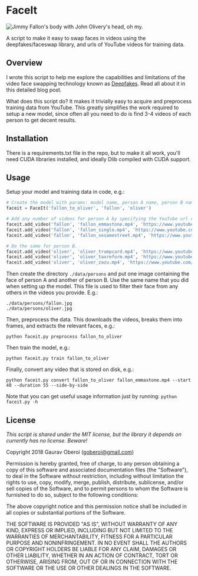 # FaceIt

![Jimmy Fallon's body with John Olivery's head, oh my.](https://media.giphy.com/media/fo23NLu9hCqAZYi4Eh/giphy.gif)

A script to make it easy to swap faces in videos using the deepfakes/faceswap library, and urls of YouTube videos for training data.

## Overview

I wrote this script to help me explore the capabilities and limitations of the video face swapping technology known as [Deepfakes](github.com/deepfakes/faceswap). Read all about it in this detailed blog post.

What does this script do? It makes it trivially easy to acquire and preprocess training data from YouTube. This greatly simplifies the work required to setup a new model, since often all you need to do is find 3-4 videos of each person to get decent results.

## Installation

There is a requirements.txt file in the repo, but to make it all work, you'll need CUDA libraries installed, and ideally Dlib compiled with CUDA support.

## Usage

Setup your model and training data in code, e.g.:
```python
# Create the model with params: model name, person A name, person B name.
faceit = FaceIt('fallon_to_oliver', 'fallon', 'oliver')

# Add any number of videos for person A by specifying the YouTube url of the video.
faceit.add_video('fallon', 'fallon_emmastone.mp4', 'https://www.youtube.com/watch?v=bLBSoC_2IY8')
faceit.add_video('fallon', 'fallon_single.mp4', 'https://www.youtube.com/watch?v=xfFVuXN0FSI')
faceit.add_video('fallon', 'fallon_sesamestreet.mp4', 'https://www.youtube.com/watch?v=SHogg7pJI_M')

# Do the same for person B.
faceit.add_video('oliver', 'oliver_trumpcard.mp4', 'https://www.youtube.com/watch?v=JlxQ3IUWT0I')
faceit.add_video('oliver', 'oliver_taxreform.mp4', 'https://www.youtube.com/watch?v=g23w7WPSaU8')
faceit.add_video('oliver', 'oliver_zazu.mp4', 'https://www.youtube.com/watch?v=Y0IUPwXSQqg')
```

Then create the directory `./data/persons` and put one image containing the face of person A and another of person B. Use the same name that you did when setting up the model. This file is used to filter their face from any others in the videos you provide. E.g.:
```
./data/persons/fallon.jpg
./data/persons/oliver.jpg
```

Then, preprocess the data. This downloads the videos, breaks them into frames, and extracts the relevant faces, e.g.:
```
python faceit.py preprocess fallon_to_oliver
```

Then train the model, e.g.:
```
python faceit.py train fallon_to_oliver
```

Finally, convert any video that is stored on disk, e.g.:
```
python faceit.py convert fallon_to_oliver fallon_emmastone.mp4 --start 40 --duration 55 --side-by-side
```

Note that you can get useful usage information just by running: `python faceit.py -h`


## License

*This script is shared under the MIT license, but the library it depends on currently has no license. Beware!*

Copyright 2018 Gaurav Oberoi (goberoi@gmail.com)

Permission is hereby granted, free of charge, to any person obtaining a copy of this software and associated documentation files (the "Software"), to deal in the Software without restriction, including without limitation the rights to use, copy, modify, merge, publish, distribute, sublicense, and/or sell copies of the Software, and to permit persons to whom the Software is furnished to do so, subject to the following conditions:

The above copyright notice and this permission notice shall be included in all copies or substantial portions of the Software.

THE SOFTWARE IS PROVIDED "AS IS", WITHOUT WARRANTY OF ANY KIND, EXPRESS OR IMPLIED, INCLUDING BUT NOT LIMITED TO THE WARRANTIES OF MERCHANTABILITY, FITNESS FOR A PARTICULAR PURPOSE AND NONINFRINGEMENT. IN NO EVENT SHALL THE AUTHORS OR COPYRIGHT HOLDERS BE LIABLE FOR ANY CLAIM, DAMAGES OR OTHER LIABILITY, WHETHER IN AN ACTION OF CONTRACT, TORT OR OTHERWISE, ARISING FROM, OUT OF OR IN CONNECTION WITH THE SOFTWARE OR THE USE OR OTHER DEALINGS IN THE SOFTWARE.
